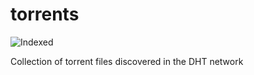 torrents 
========
![Indexed](https://img.shields.io/badge/indexed-232667-blue)

Collection of torrent files discovered in the DHT network
